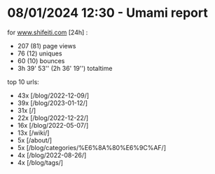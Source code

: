 # 08/01/2024 12:30 - Umami report
for www.shifeiti.com [24h] :

 - 207 (81) page views
 - 76 (12) uniques
 - 60 (10) bounces
 - 3h 39' 53'' (2h 36' 19'') totaltime


top 10 urls:
 - 43x [/blog/2022-12-09/]
 - 39x [/blog/2023-01-12/]
 - 31x [/]
 - 22x [/blog/2022-12-22/]
 - 16x [/blog/2022-05-07/]
 - 13x [/wiki/]
 - 5x [/about/]
 - 5x [/blog/categories/%E6%8A%80%E6%9C%AF/]
 - 4x [/blog/2022-08-26/]
 - 4x [/blog/tags/]


